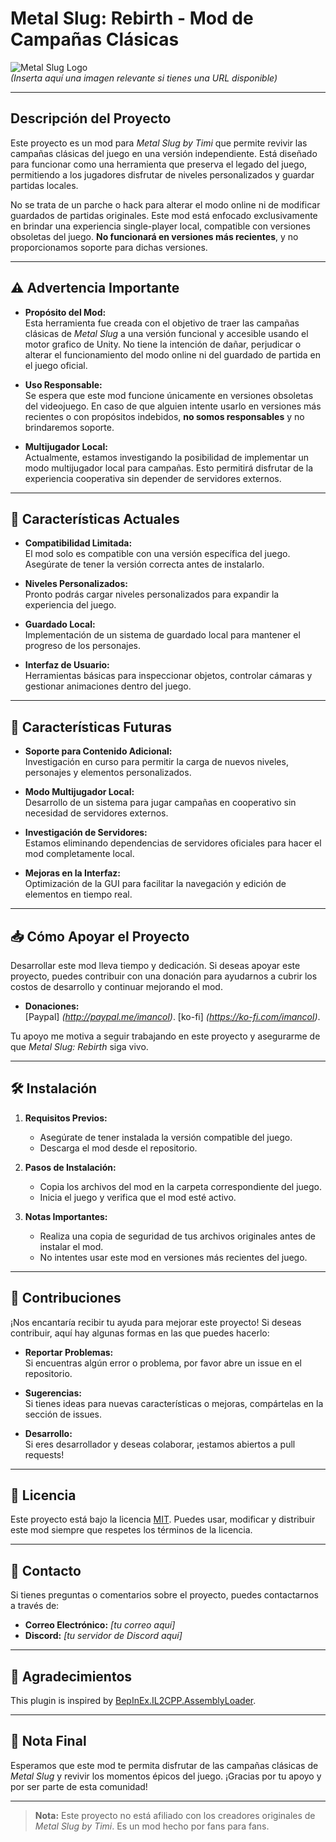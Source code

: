 # **Metal Slug: Rebirth - Mod de Campañas Clásicas**

![Metal Slug Logo](https://via.placeholder.com/800x200)  
*(Inserta aquí una imagen relevante si tienes una URL disponible)*

---

## **Descripción del Proyecto**

Este proyecto es un mod para *Metal Slug by Timi* que permite revivir las campañas clásicas del juego en una versión independiente. Está diseñado para funcionar como una herramienta que preserva el legado del juego, permitiendo a los jugadores disfrutar de niveles personalizados y guardar partidas locales.

No se trata de un parche o hack para alterar el modo online ni de modificar guardados de partidas originales. Este mod está enfocado exclusivamente en brindar una experiencia single-player local, compatible con versiones obsoletas del juego. **No funcionará en versiones más recientes**, y no proporcionamos soporte para dichas versiones.

---

## **⚠️ Advertencia Importante**

- **Propósito del Mod:**  
  Esta herramienta fue creada con el objetivo de traer las campañas clásicas de *Metal Slug* a una versión funcional y accesible usando el motor grafico de Unity. No tiene la intención de dañar, perjudicar o alterar el funcionamiento del modo online ni del guardado de partida en el juego oficial.

- **Uso Responsable:**  
  Se espera que este mod funcione únicamente en versiones obsoletas del videojuego. En caso de que alguien intente usarlo en versiones más recientes o con propósitos indebidos, **no somos responsables** y no brindaremos soporte.

- **Multijugador Local:**  
  Actualmente, estamos investigando la posibilidad de implementar un modo multijugador local para campañas. Esto permitirá disfrutar de la experiencia cooperativa sin depender de servidores externos.

---

## **🌟 Características Actuales**

- **Compatibilidad Limitada:**  
  El mod solo es compatible con una versión específica del juego. Asegúrate de tener la versión correcta antes de instalarlo.

- **Niveles Personalizados:**  
  Pronto podrás cargar niveles personalizados para expandir la experiencia del juego.

- **Guardado Local:**  
  Implementación de un sistema de guardado local para mantener el progreso de los personajes.

- **Interfaz de Usuario:**  
  Herramientas básicas para inspeccionar objetos, controlar cámaras y gestionar animaciones dentro del juego.

---

## **🚀 Características Futuras**

- **Soporte para Contenido Adicional:**  
  Investigación en curso para permitir la carga de nuevos niveles, personajes y elementos personalizados.

- **Modo Multijugador Local:**  
  Desarrollo de un sistema para jugar campañas en cooperativo sin necesidad de servidores externos.

- **Investigación de Servidores:**  
  Estamos eliminando dependencias de servidores oficiales para hacer el mod completamente local.

- **Mejoras en la Interfaz:**  
  Optimización de la GUI para facilitar la navegación y edición de elementos en tiempo real.

---

## **📥 Cómo Apoyar el Proyecto**

Desarrollar este mod lleva tiempo y dedicación. Si deseas apoyar este proyecto, puedes contribuir con una donación para ayudarnos a cubrir los costos de desarrollo y continuar mejorando el mod.

- **Donaciones:**  
  [Paypal] *(http://paypal.me/imancol)*.
  [ko-fi] *(https://ko-fi.com/imancol)*.

Tu apoyo me motiva a seguir trabajando en este proyecto y asegurarme de que *Metal Slug: Rebirth* siga vivo.

---

## **🛠️ Instalación**

1. **Requisitos Previos:**  
   - Asegúrate de tener instalada la versión compatible del juego.
   - Descarga el mod desde el repositorio.

2. **Pasos de Instalación:**  
   - Copia los archivos del mod en la carpeta correspondiente del juego.
   - Inicia el juego y verifica que el mod esté activo.

3. **Notas Importantes:**  
   - Realiza una copia de seguridad de tus archivos originales antes de instalar el mod.
   - No intentes usar este mod en versiones más recientes del juego.

---

## **🤝 Contribuciones**

¡Nos encantaría recibir tu ayuda para mejorar este proyecto! Si deseas contribuir, aquí hay algunas formas en las que puedes hacerlo:

- **Reportar Problemas:**  
  Si encuentras algún error o problema, por favor abre un issue en el repositorio.

- **Sugerencias:**  
  Si tienes ideas para nuevas características o mejoras, compártelas en la sección de issues.

- **Desarrollo:**  
  Si eres desarrollador y deseas colaborar, ¡estamos abiertos a pull requests!

---

## 📜 Licencia

Este proyecto está bajo la licencia [MIT](LICENSE). Puedes usar, modificar y distribuir este mod siempre que respetes los términos de la licencia.

---

## 📧 Contacto

Si tienes preguntas o comentarios sobre el proyecto, puedes contactarnos a través de:

- **Correo Electrónico:** *[tu correo aquí]*  
- **Discord:** *[tu servidor de Discord aquí]*  

---

## 🙏 Agradecimientos

This plugin is inspired by [BepInEx.IL2CPP.AssemblyLoader](https://github.com/zongjingyao/BepInEx.IL2CPP.AssemblyLoader).

---

## 🌟 Nota Final

Esperamos que este mod te permita disfrutar de las campañas clásicas de *Metal Slug* y revivir los momentos épicos del juego. ¡Gracias por tu apoyo y por ser parte de esta comunidad!

---

> **Nota:** Este proyecto no está afiliado con los creadores originales de *Metal Slug by Timi*. Es un mod hecho por fans para fans.

